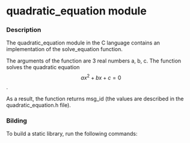 # quadratic_equation module

### Description

The quadratic_equation module in the C language contains 
an implementation of the solve_equation function. 

The arguments of the function are 3 real numbers a, b, c. 
The function solves the quadratic equation $$ ax^2 + bx + c = 0 $$. 

As a result, the function returns msg_id (the values are described in the quadratic_equation.h file).

### Bilding

To build a static library, run the following commands:
